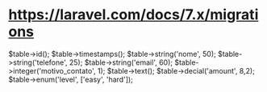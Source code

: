 # https://laravel.com/docs/7.x/migrations

$table->id();
$table->timestamps();
$table->string('nome', 50);
$table->string('telefone', 25);
$table->string('email', 60);
$table->integer('motivo_contato', 1);
$table->text();
$table->decial('amount', 8,2);
$table->enum('level', ['easy', 'hard']);

